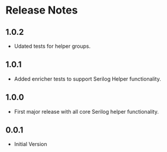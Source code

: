 # Release Notes

## 1.0.2
- Udated tests for helper groups.

## 1.0.1
- Added enricher tests to support Serilog Helper functionality.

## 1.0.0
- First major release with all core Serilog helper functionality.

## 0.0.1
- Initial Version

